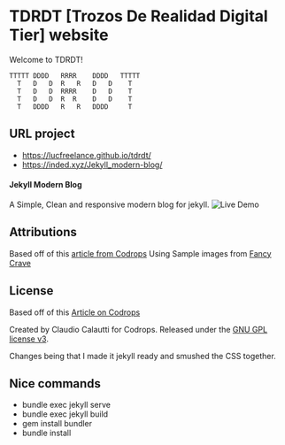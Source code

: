 # TDRDT [Trozos De Realidad Digital Tier] website

Welcome to TDRDT!

```asciiart
TTTTT DDDD   RRRR    DDDD   TTTTT
  T   D   D  R   R   D   D    T
  T   D   D  RRRR    D   D    T
  T   D   D  R  R    D   D    T
  T   DDDD   R   R   DDDD     T
```

## URL project

- https://lucfreelance.github.io/tdrdt/
- https://inded.xyz/Jekyll_modern-blog/

#### Jekyll Modern Blog

A Simple, Clean and responsive modern blog for jekyll.
![Live Demo](http://inded.github.io/Jekyll_modern-blog/)

## Attributions

Based off of this [article from Codrops](http://tympanus.net/codrops/?p=24222)
Using Sample images from [Fancy Crave](http://fancycrave.com/)

## License

Based off of this [Article on Codrops](http://tympanus.net/codrops/?p=24222)

Created by Claudio Calautti for Codrops. Released under the [GNU GPL license v3](https://www.gnu.org/licenses/gpl-3.0.html).

Changes being that I made it jekyll ready and smushed the CSS together.

## Nice commands

- bundle exec jekyll serve
- bundle exec jekyll build
- gem install bundler
- bundle install
